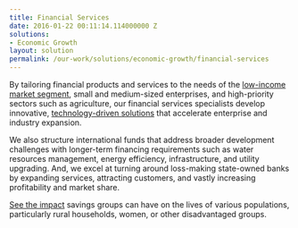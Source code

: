 ```yaml
---
title: Financial Services
date: 2016-01-22 00:11:14.114000000 Z
solutions:
- Economic Growth
layout: solution
permalink: /our-work/solutions/economic-growth/financial-services
---
```


By tailoring financial products and services to the needs of the [low-income market segment](http://dai-global-developments.com/developments/financial-inclusion/), small and medium-sized enterprises, and high-priority sectors such as agriculture, our financial services specialists develop innovative, [technology-driven solutions](http://dai-global-developments.com/articles/benefits-of-bringing-mobile-banking-to-the-unbanked/) that accelerate enterprise and industry expansion.

We also structure international funds that address broader development challenges with longer-term financing requirements such as water resources management, energy efficiency, infrastructure, and utility upgrading. And, we excel at turning around loss-making state-owned banks by expanding services, attracting customers, and vastly increasing profitability and market share.

[See the impact](/assets/files/financial_info.jpg) savings groups can have on the lives of various populations, particularly rural households, women, or other disadvantaged groups.
